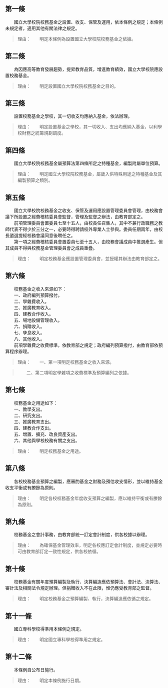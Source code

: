 第一條 
-------
　　國立大學校院校務基金之設置、收支、保管及運用，依本條例之規定；本條例未規定者，適用其他有關法律之規定。  
> 理由：　　明定本條例為設置國立大學校院校務基金之依據。



第二條 
-------
　　為因應高等教育發展趨勢，提昇教育品質，增進教育績效，國立大學校院應設置校務基金。  
> 理由：　　明定設置國立大學校院校務基金之目的。



第三條 
-------
　　設置校務基金之學校，其一切收支均應納入基金，依法辦理。  
> 理由：　　明定設置基金之學校，其一切收入、支出均應納入基金，以利學校財務之統籌規劃調度。



第四條 
-------
　　國立大學校院校務基金屬預算法第四條所定之特種基金，編製附屬單位預算。  
> 理由：　　明定國立大學校院校務基金，屬歲入供特殊用途之特種基金及其編製預算之類別。



第五條 
-------
　　國立大學校院校務基金之收支、保管及運用應設置管理委員會管理，由校務會議下所設置之經費稽核委員會監督，管理及監督之辦法，由教育部定之。  
　　前項管理委員會置委員七至十五人，由校長任召集人，其中不兼行政職務之教師代表不得少於三分之一，必要時得聘請校外專業人士參與。委員任期兩年，由校長遴選提經校務會議同意後聘任之。  
　　第一項之經費稽核委員會置委員七至十五人，由校務會議成員中推選產生。但其成員不得與校務基金管理委員會之成員重疊。  
> 理由：　　明定校務基金應設置管理委員會，並授權其辦法由教育部定之。



第六條 
-------
　　校務基金之收入來源如下：  
　　一、政府編列預算撥付。  
　　二、學雜費收入。  
　　三、推廣教育收入。  
　　四、建教合作收入。  
　　五、場地設備管理收入。  
　　六、捐贈收入。  
　　七、孳息收入。  
　　八、其他收入。  
　　前項學雜費之收費標準，依教育部之規定；政府編列預算撥付，由教育部依預算程序辦理。  
> 理由：　　一、第一項明定校務基金之收入來源。

> 　　二、第二項明定學雜項之收費標準及預算編列之依據。



第七條 
-------
　　校務基金之用途如下：  
　　一、教學支出。  
　　二、研究支出。  
　　三、推廣教育支出。  
　　四、建教合作支出。  
　　五、增置、擴充、改良資產支出。  
　　六、其他與學校校務有關之支出。  
> 理由：　　明定校務基金之用途。



第八條 
-------
　　各校校務基金預算之編製，應審酌基金之財務及預估收支情形，並以維持基金收支平衡或有賸餘為原則。  
> 理由：　　明定各校校務基金年度收支預算之編製，應以維持平衡或有賸餘為原則。



第九條 
-------
　　校務基金之會計事務，由教育部統一訂定會計制度，供各校據以辦理。  
> 理由：　　為確保基金管理效率，明定各校應訂定會計制度，並規定必要時可由教育部訂定一致性規定，供各校依循。



第十條 
-------
　　校務基金有關年度預算編製及執行、決算編造應依預算法、會計法、決算法、審計法及相關法令規定辦理。但捐贈收入不在此限，惟仍應受教育部之監督。  
> 理由：　　明定校務基金之預算編製、執行，決算編造應依循之規定。



第十一條 
---------
　　國立專科學校得準用本條例之規定。  
> 理由：　　明定國立專科學校得準用之規定。



第十二條 
---------
　　本條例自公布日施行。  
> 理由：　　明定本條例施行日期。